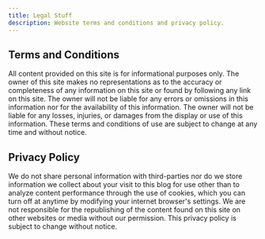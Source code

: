 ```yaml
---
title: Legal Stuff
description: Website terms and conditions and privacy policy.
---
```


## Terms and Conditions

All content provided on this site is for informational purposes only. The owner of this site makes no representations as to the accuracy or completeness of any information on this site or found by following any link on this site. The owner will not be liable for any errors or omissions in this information nor for the availability of this information. The owner will not be liable for any losses, injuries, or damages from the display or use of this information. These terms and conditions of use are subject to change at any time and without notice.

## Privacy Policy

We do not share personal information with third-parties nor do we store information we collect about your visit to this blog for use other than to analyze content performance through the use of cookies, which you can turn off at anytime by modifying your internet browser's settings. We are not responsible for the republishing of the content found on this site on other websites or media without our permission. This privacy policy is subject to change without notice.
